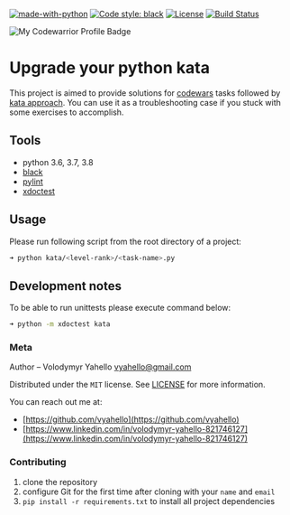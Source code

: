 [![made-with-python](https://img.shields.io/badge/Made%20with-Python-1f425f.svg)](https://www.python.org/)
[![Code style: black](https://img.shields.io/badge/code%20style-black-000000.svg)](https://github.com/psf/black)
[![License](https://img.shields.io/badge/license-MIT-green.svg)](LICENSE.md)
[![Build Status](https://travis-ci.org/vyahello/upgrade-python-kata.svg?branch=master)](https://travis-ci.org/vyahello/upgrade-python-kata)

![My Codewarrior Profile Badge](https://www.codewars.com/users/vyahello/badges/large)

# Upgrade your python kata

This project is aimed to provide solutions for [codewars](https://www.codewars.com) tasks followed by [kata approach](https://en.wikipedia.org/wiki/Kata_(programming)).
You can use it as a troubleshooting case if you stuck with some exercises to accomplish.

## Tools
- python 3.6, 3.7, 3.8
- [black](https://black.readthedocs.io/en/stable/)
- [pylint](https://www.pylint.org/)
- [xdoctest](https://github.com/Erotemic/xdoctest)

## Usage

Please run following script from the root directory of a project:
```bash
➜ python kata/<level-rank>/<task-name>.py
```

## Development notes

To be able to run unittests please execute command below:
```bash
➜ python -m xdoctest kata
```

### Meta

Author – Volodymyr Yahello vyahello@gmail.com

Distributed under the `MIT` license. See [LICENSE](LICENSE.md) for more information.

You can reach out me at:
* [https://github.com/vyahello](https://github.com/vyahello)
* [https://www.linkedin.com/in/volodymyr-yahello-821746127](https://www.linkedin.com/in/volodymyr-yahello-821746127)

### Contributing
1. clone the repository
2. configure Git for the first time after cloning with your `name` and `email`
3. `pip install -r requirements.txt` to install all project dependencies
